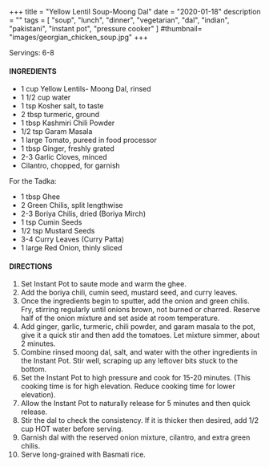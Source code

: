 +++
title = "Yellow Lentil Soup-Moong Dal"
date = "2020-01-18"
description = ""
tags = [
    "soup",
    "lunch",
    "dinner",
    "vegetarian", 
    "dal", 
    "indian", 
    "pakistani", 
    "instant pot", 
    "pressure cooker" 
]
#thumbnail= "images/georgian_chicken_soup.jpg"
+++

Servings: 6-8 <!--more-->

#### INGREDIENTS 

* 1 cup Yellow Lentils- Moong Dal, rinsed   
* 1 1/2 cup water 
* 1 tsp Kosher salt, to taste
* 2 tbsp turmeric, ground 
* 1 tbsp Kashmiri Chili Powder 
* 1/2 tsp Garam Masala
* 1 large Tomato, pureed in food processor 
* 1 tbsp Ginger, freshly grated 
* 2-3 Garlic Cloves, minced 
* Cilantro, chopped, for garnish 

For the Tadka: 
* 1 tbsp Ghee 
* 2 Green Chilis, split lengthwise 
* 2-3 Boriya Chilis, dried (Boriya Mirch) 
* 1 tsp Cumin Seeds 
* 1/2 tsp Mustard Seeds 
* 3-4 Curry Leaves (Curry Patta)  
* 1 large Red Onion, thinly sliced

#### DIRECTIONS 

1. Set Instant Pot to saute mode and warm the ghee. 
2. Add the boriya chili, cumin seed, mustard seed, and curry leaves. 
3. Once the ingredients begin to sputter, add the onion and green chilis. Fry, stirring regularly until onions brown, not burned or charred. Reserve half of the onion mixture and set aside at room temperature. 
4. Add ginger, garlic, turmeric, chili powder, and garam masala to the pot, give it a quick stir and then add the tomatoes. Let mixture simmer, about 2 minutes. 
5. Combine rinsed moong dal, salt, and water with the other ingredients in the Instant Pot. Stir well, scraping up any leftover bits stuck to the bottom. 
6. Set the Instant Pot to high pressure and cook for 15-20 minutes. (This cooking time is for high elevation. Reduce cooking time for lower elevation). 
7. Allow the Instant Pot to naturally release for 5 minutes and then quick release. 
8. Stir the dal to check the consistency. If it is thicker then desired, add 1/2 cup HOT water before serving. 
9. Garnish dal with the reserved onion mixture, cilantro, and extra green chilis. 
10. Serve long-grained with Basmati rice. 
